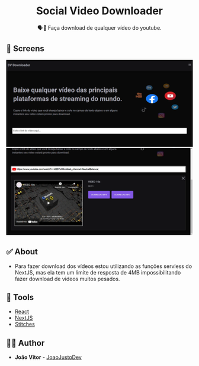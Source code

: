 <h1 align="center">
  <strong>Social Video Downloader</strong>
</h1>

<p align="center">
🗣👥 Faça download de qualquer vídeo do youtube.
</p>

## 🎨 Screens

<img src="./.github/image1.webp" alt="First Image" />

<img src="./.github/image2.webp" alt="Second image" />

## ✅ About

- Para fazer download dos vídeos estou utilizando as funções servless do NextJS, mas ela tem um limite de resposta de 4MB impossibilitando fazer download de videos muitos pesados.

## 🧰 Tools

- [React](https://reactjs.org/)
- [NextJS](https://nextjs.org/)
- [Stitches](https://stitches.dev/)

## 🙋‍♂️ Author

- **João Vitor** - [JoaoJustoDev](https://github.com/joaojustodev)
